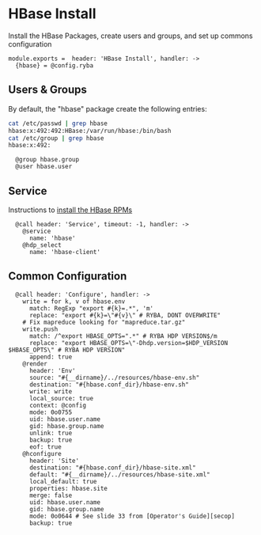 

# HBase Install

Install the HBase Packages, create users and groups, and set up commons configuration

    module.exports =  header: 'HBase Install', handler: ->
      {hbase} = @config.ryba
      
## Users & Groups

By default, the "hbase" package create the following entries:

```bash
cat /etc/passwd | grep hbase
hbase:x:492:492:HBase:/var/run/hbase:/bin/bash
cat /etc/group | grep hbase
hbase:x:492:
```
      
      @group hbase.group
      @user hbase.user

## Service

Instructions to [install the HBase RPMs](http://docs.hortonworks.com/HDPDocuments/HDP1/HDP-1.3.2/bk_installing_manually_book/content/rpm-chap9-1.html)

      @call header: 'Service', timeout: -1, handler: ->
        @service
          name: 'hbase'
        @hdp_select
          name: 'hbase-client'

## Common Configuration

      @call header: 'Configure', handler: ->
        write = for k, v of hbase.env
          match: RegExp "export #{k}=.*", 'm'
          replace: "export #{k}=\"#{v}\" # RYBA, DONT OVERWRITE"
        # Fix mapreduce looking for "mapreduce.tar.gz"
        write.push
          match: /^export HBASE_OPTS=".*" # RYBA HDP VERSION$/m
          replace: "export HBASE_OPTS=\"-Dhdp.version=$HDP_VERSION $HBASE_OPTS\" # RYBA HDP VERSION"
          append: true
        @render
          header: 'Env'
          source: "#{__dirname}/../resources/hbase-env.sh"
          destination: "#{hbase.conf_dir}/hbase-env.sh"
          write: write
          local_source: true
          context: @config
          mode: 0o0755
          uid: hbase.user.name
          gid: hbase.group.name
          unlink: true
          backup: true
          eof: true
        @hconfigure
          header: 'Site'
          destination: "#{hbase.conf_dir}/hbase-site.xml"
          default: "#{__dirname}/../resources/hbase-site.xml"
          local_default: true
          properties: hbase.site
          merge: false
          uid: hbase.user.name
          gid: hbase.group.name
          mode: 0o0644 # See slide 33 from [Operator's Guide][secop]
          backup: true

